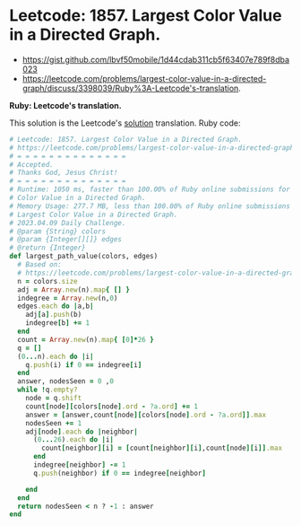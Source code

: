 # Leetcode: 1857. Largest Color Value in a Directed Graph.

- https://gist.github.com/lbvf50mobile/1d44cdab311cb5f63407e789f8dba023
- https://leetcode.com/problems/largest-color-value-in-a-directed-graph/discuss/3398039/Ruby%3A-Leetcode's-translation.

**Ruby: Leetcode's translation.**

This solution is the Leetcode's [solution](https://leetcode.com/problems/largest-color-value-in-a-directed-graph/solution/) translation.
Ruby code:
```Ruby
# Leetcode: 1857. Largest Color Value in a Directed Graph.
# https://leetcode.com/problems/largest-color-value-in-a-directed-graph/
# = = = = = = = = = = = = = = 
# Accepted.
# Thanks God, Jesus Christ!
# = = = = = = = = = = = = = =
# Runtime: 1050 ms, faster than 100.00% of Ruby online submissions for Largest
# Color Value in a Directed Graph.
# Memory Usage: 277.7 MB, less than 100.00% of Ruby online submissions for
# Largest Color Value in a Directed Graph.
# 2023.04.09 Daily Challenge.
# @param {String} colors
# @param {Integer[][]} edges
# @return {Integer}
def largest_path_value(colors, edges)
  # Based on:
  # https://leetcode.com/problems/largest-color-value-in-a-directed-graph/solution/
  n = colors.size
  adj = Array.new(n).map{ [] } 
  indegree = Array.new(n,0)
  edges.each do |a,b|
    adj[a].push(b)
    indegree[b] += 1
  end
  count = Array.new(n).map{ [0]*26 }
  q = []
  (0...n).each do |i|
    q.push(i) if 0 == indegree[i]
  end
  answer, nodesSeen = 0 ,0
  while !q.empty? 
    node = q.shift
    count[node][colors[node].ord - ?a.ord] += 1
    answer = [answer,count[node][colors[node].ord - ?a.ord]].max
    nodesSeen += 1
    adj[node].each do |neighbor|
      (0...26).each do |i|
        count[neighbor][i] = [count[neighbor][i],count[node][i]].max
      end
      indegree[neighbor] -= 1
      q.push(neighbor) if 0 == indegree[neighbor]

    end
  end
  return nodesSeen < n ? -1 : answer
end
```
